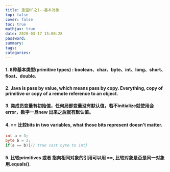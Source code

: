 ```yaml
---
title: 重温HF之1--基本对象
top: false
cover: false
toc: true
mathjax: true
date: 2020-03-17 15:00:28
password:
summary:
tags:
categories:
---
```

#### 1. 8种基本类型(primitive types) : boolean、char、byte、int、long、short、float、double.
#### 2. Java is pass by value, which means pass by copy. Everything, copy of primitive or copy of a remote reference to an object.
#### 3. 类成员变量有初始值，任何局部变量没有默认值，若不initialize就使用会error，数字一旦new 出来之后就有默认值。
#### 4. == 比较bits in two variables, what those bits represent doesn't matter.
``` java
int a = 3;
byte b = 3;
if(a == b){// true cast byte to int}
```
#### 5. 比较primitives 或者 指向相同对象的引用可以用 ==, 比较对象是否是同一对象用.equals().
